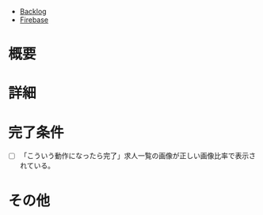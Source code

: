 - [Backlog]()
- [Firebase]()

# 概要



# 詳細



# 完了条件

- [ ] 「こういう動作になったら完了」求人一覧の画像が正しい画像比率で表示されている。

# その他
